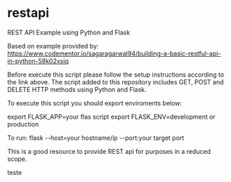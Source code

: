 # restapi
REST API Example using Python and Flask

Based on example provided by:
https://www.codementor.io/sagaragarwal94/building-a-basic-restful-api-in-python-58k02xsiq

Before execute this script please follow the setup instructions according to the link above.
The script added to this repository includes GET, POST and DELETE HTTP methods using Python and Flask.

To execute this script you should export enviroments below:

export FLASK_APP=your flas script
export FLASK_ENV=development or production

To run:  flask --host=your hostname/ip --port:your target port

This is a good resource to provide REST api for purposes in a reduced scope.


teste

